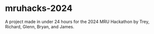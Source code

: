 # mruhacks-2024
A project made in under 24 hours for the 2024 MRU Hackathon by Trey, Richard, Glenn, Bryan, and James.
